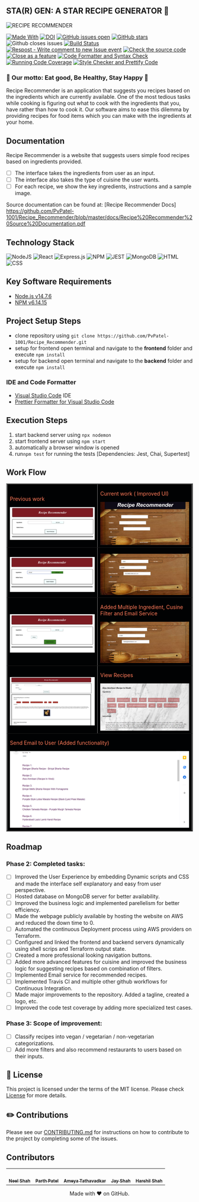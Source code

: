## STA(R) GEN: A STAR RECIPE GENERATOR 🍔

![RECIPE RECOMMENDER](https://user-images.githubusercontent.com/40118578/139968487-1150b64e-d8d3-4f2e-a5d3-9a48d19ff64b.gif)

[![Made With](https://img.shields.io/badge/made%20with-javascript-gree)](https://www.javascript.com/)
[![DOI](https://zenodo.org/badge/422306860.svg)](https://zenodo.org/badge/latestdoi/422306860)
[![GitHub issues open](https://img.shields.io/github/issues/PvPatel-1001/Recipe_Recommender)](https://github.com/PvPatel-1001/Recipe_Recommender/issues)
[![GitHub stars](https://badgen.net/github/stars/PvPatel-1001/Recipe_Recommender)](https://badgen.net/github/stars/PvPatel-1001/Recipe_Recommender)
![Github closes issues](https://img.shields.io/github/issues-closed-raw/PvPatel-1001/Recipe_Recommender)
[![Build Status](https://app.travis-ci.com/PvPatel-1001/Recipe_Recommender.svg?branch=master)](https://app.travis-ci.com/PvPatel-1001/Recipe_Recommender)
[![Respost - Write comment to new Issue event](https://github.com/PvPatel-1001/Recipe_Recommender/actions/workflows/Respost.yml/badge.svg)](https://github.com/PvPatel-1001/Recipe_Recommender/actions/workflows/Respost.yml)
[![Check the source code](https://github.com/PvPatel-1001/Recipe_Recommender/actions/workflows/codeFormatter.yml/badge.svg)](https://github.com/PvPatel-1001/Recipe_Recommender/actions/workflows/codeFormatter.yml)
[![Close as a feature](https://github.com/PvPatel-1001/Recipe_Recommender/actions/workflows/close_as_a_feature.yml/badge.svg)](https://github.com/PvPatel-1001/Recipe_Recommender/actions/workflows/close_as_a_feature.yml)
[![Code Formatter and Syntax Check](https://github.com/PvPatel-1001/Recipe_Recommender/actions/workflows/Code_Formatter_and_Syntax_Check.yml/badge.svg)](https://github.com/PvPatel-1001/Recipe_Recommender/actions/workflows/Code_Formatter_and_Syntax_Check.yml)
[![Running Code Coverage](https://github.com/PvPatel-1001/Recipe_Recommender/actions/workflows/coverage.yml/badge.svg)](https://github.com/PvPatel-1001/Recipe_Recommender/actions/workflows/coverage.yml)
[![Style Checker and Prettify Code](https://github.com/PvPatel-1001/Recipe_Recommender/actions/workflows/Style_Checker_and_Prettify_Code.yml/badge.svg)](https://github.com/PvPatel-1001/Recipe_Recommender/actions/workflows/Style_Checker_and_Prettify_Code.yml)

   <h3>🍔 Our motto: Eat good, Be Healthy, Stay Happy 🍔</h3>

  <p>
    Recipe Recommender is an application that suggests you recipes based on the ingredients which are currently available.
    One of the most tedious tasks while cooking is figuring out what to cook with the ingredients that you, have rather than how to cook it.
    Our software aims to ease this dilemma by providing recipes for food items which you can make with the ingredients at your home.
  </p>

## Documentation

Recipe Recommender is a website that suggests users simple food recipes based on ingredients provided.

- [ ] The interface takes the ingredients from user as an input.
- [ ] The interface also takes the type of cuisine the user wants.
- [ ] For each recipe, we show the key ingredients, instructions and a sample image.

Source documentation can be found at: [Recipe Recommender Docs] https://github.com/PvPatel-1001/Recipe_Recommender/blob/master/docs/Recipe%20Recommender%20Source%20Documentation.pdf

## Technology Stack

![NodeJS](https://img.shields.io/badge/node.js-6DA55F?style=for-the-badge&logo=node.js&logoColor=white)
![React](https://img.shields.io/badge/react-%2320232a.svg?style=for-the-badge&logo=react&logoColor=%2361DAFB)
![Express.js](https://img.shields.io/badge/express.js-%23404d59.svg?style=for-the-badge&logo=express&logoColor=%2361DAFB)
![NPM](https://img.shields.io/badge/npm-CB3837?style=for-the-badge&logo=npm&logoColor=white)
![JEST](https://img.shields.io/badge/Jest-C21325?style=for-the-badge&logo=jest&logoColor=white)
![MongoDB](https://img.shields.io/badge/MongoDB-%234ea94b.svg?style=for-the-badge&logo=mongodb&logoColor=white)
![HTML](https://img.shields.io/badge/HTML5-E34F26?style=for-the-badge&logo=html5&logoColor=white)
![CSS](https://img.shields.io/badge/CSS3-1572B6?style=for-the-badge&logo=css3&logoColor=white)

## Key Software Requirements

- [Node.js v14.7.6](https://nodejs.org/en/download/)
- [NPM v6.14.15](https://nodejs.org/en/download/)

## Project Setup Steps

- clone repository using `git clone https://github.com/PvPatel-1001/Recipe_Recommender.git`
- setup for frontend
  open terminal and navigate to the **frontend** folder and execute `npm install`
- setup for backend
  open terminal and navigate to the **backend** folder and execute `npm install`

### IDE and Code Formatter

- [Visual Studio Code](https://code.visualstudio.com/) IDE
- [Prettier Formatter for Visual Studio Code](https://github.com/prettier/prettier-vscode/blob/main/README.md)

## Execution Steps

1.  start backend server using `npx nodemon`
2.  start frontend server using `npm start`
3.  automatically a browser window is opened
4.  run`npm test` for running the tests [Dependencies: Jest, Chai, Supertest]

## Work Flow

<table border="2" bordercolorlight="#b9dcff" bordercolordark="#006fdd">

  <tr style="background: #010203 ">
    <td valign="left"> 
      <p style="color: #FF7A59"> Previous work
      </p>
      <a href="./images/prev_stage1.jpg"> 
        <img src="./images/prev_stage1.jpg" >      
      </a>
    </td>
    <td valign="left"> 
      <p style="color: #FF7A59"> Current work ( Improved UI)
      </p>
      <a href="./images/current_stage1.png">
        <img src="./images/current_stage1.png"> 
      </a>
    </td>
  </tr>
  
  <tr style="background: #010203;"> 
    <td valign="left">
      <p style="color: #FF7A59"> 
      </p>  
      <a href="./images/prev_stage2.jpg">
        <img src="./images/prev_stage2.jpg">    
      </a>
    </td>
    <td valign="left"> 
      <p style="color: #FF7A59"> 
      </p>
      <a href="./images/current_stage2.png">
        <img src="./images/current_stage2.png">          
      </a>
    </td>

  </tr> 
  
  <tr style="background: #010203;"> 
    <td valign="left">
     <p style="color: #FF7A59"> 
      </p>
     <a href="./images/prev_stage3.jpg">
        <img src="./images/prev_stage3.jpg"> 
      </a> 
    </td> 
    <td valign="left">
     <p style="color: #FF7A59"> Added Multiple Ingredient, Cusine Filter and Email Service
      </p>
     <a href="./images/current_stage_6.png">
        <img src="./images/current_stage_6.png"> 
      </a> 
    </td> 
  </tr> 
  
   <tr style="background: #010203;"> 
    <td valign="left">
     <p style="color: #FF7A59"> 
      </p>
     <a href="./images/prev_stage4.jpg">
        <img src="./images/prev_stage4.jpg"> 
      </a> 
    </td> 
    <td valign="left">
     <p style="color: #FF7A59"> View Recipes
      </p>
     <a href="./images/current_stage4.png">
        <img src="./images/current_stage4.png"> 
      </a> 
    </td> 
  </tr>

  <tr style="background: #010203;"> 
       <td colspan = "2">
     <p style="color: #FF7A59"> Send Email to User (Added functionality)
      </p>
     <a href="./images/current_stage5.png">
        <img src="./images/current_stage5.png"> 
      </a> 
     </td>
  </tr>  
 </table>

## Roadmap

### Phase 2: Completed tasks:

- [ ] Improved the User Experience by embedding Dynamic scripts and CSS and made the interface self explanatory and easy from user perspective.
- [ ] Hosted database on MongoDB server for better availability.
- [ ] Improved the business logic and implemented parellelism for better efficiency.
- [ ] Made the webpage publicly available by hosting the website on AWS and reduced the down time to 0.
- [ ] Automated the continuous Deployment process using AWS providers on Terraform.
- [ ] Configured and linked the frontend and backend servers dynamically using shell scrips and Terraform output state.
- [ ] Created a more professional looking navigation buttons.
- [ ] Added more advanced features for cuisine and improved the business logic for suggesting recipes based on combination of filters.
- [ ] Implemented Email service for recommended recipes.
- [ ] Implemented Travis CI and multiple other github workflows for Continuous Integration.
- [ ] Made major improvements to the repository. Added a tagline, created a logo, etc.
- [ ] Improved the code test coverage by adding more specialized test cases.

### Phase 3: Scope of improvement:

- [ ] Classify recipes into vegan / vegetarian / non-vegetarian categorizations.
- [ ] Add more filters and also recommend restaurants to users based on their inputs.

## :page_facing_up: License <a name="License"></a>

This project is licensed under the terms of the MIT license. Please check [License](https://github.com/PvPatel-1001/Recipe_Recommender/blob/master/LICENSE) for more details.

## :pencil2: Contributions <a name="Contributions"></a>

Please see our [CONTRIBUTING.md](https://github.com/PvPatel-1001/Recipe_Recommender/blob/master/CONTRIBUTING.md) for instructions on how to contribute to the project by completing some of the issues.

## Contributors

<table>
  <tr>
    <td align="center"><a href="https://github.com/ineelshah"><img src="https://avatars.githubusercontent.com/u/40118578?v=4" width="75px;" alt=""/><br /><sub><b>Neel Shah</b></sub></a></td>
    <td align="center"><a href="https://github.com/PvPatel-1001"><img src="https://avatars.githubusercontent.com/u/69849039?v=4" width="75px;" alt=""/><br /><sub><b>Parth Patel</b></sub></a><br /></td>
    <td align="center"><a href="https://github.com/ameyatathavadkar"><img src="https://avatars.githubusercontent.com/u/25223347?v=4" width="75px;" alt=""/><br /><sub><b>Ameya Tathavadkar</b></sub></a><br /></td>
    <td align="center"><a href="https://github.com/jayrshah98"><img src="https://avatars.githubusercontent.com/u/41386638?s=400&u=b323434b42507c474829a804556d69da82d48c3f&v=4" width="75px;" alt=""/><br /><sub><b>Jay Shah</b></sub></a><br /></td>
    <td align="center"><a href="https://github.com/Harshil-Shah99"><img src="https://avatars.githubusercontent.com/u/38115399?v=4" width="75px;" alt=""/><br /><sub><b>Harshil Shah</b></sub></a><br /></td>
  </tr>
</table>

<p align="center">Made with ❤️ on GitHub.</p>
